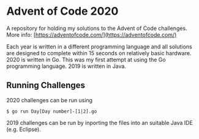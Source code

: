 # Advent of Code 2020
A repository for holding my solutions to the Advent of Code challenges. More info: [https://adventofcode.com/](https://adventofcode.com/)

Each year is written in a different programming language and all solutions are designed to complete within 15 seconds on relatively basic hardware. 
2020 is written in Go. This was my first attempt at using the Go programming language. 
2019 is written in Java.

## Running Challenges

2020 challenges can be run using

```console
$ go run Day[Day number]-[1|2].go
```

2019 challenges can be run by inporting the files into an suitable Java IDE (e.g. Eclipse).
